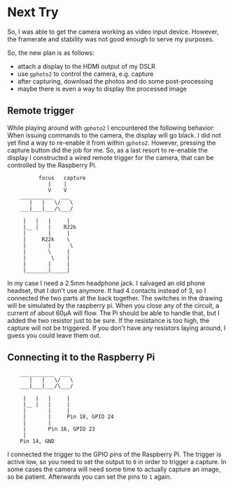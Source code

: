 # Next Try

So, I was able to get the camera working as video input device.
However, the framerate and stability was not good enough to serve my purposes.

So, the new plan is as follows:
* attach a display to the HDMI output of my DSLR
* use `gphoto2` to control the camera, e.g. capture
* after capturing, download the photos and do some post-processing
* maybe there is even a way to display the processed image

## Remote trigger

While playing around with `gphoto2` I encountered the following behavior:
When issuing commands to the camera, the display will go black.
I did not yet find a way to re-enable it from within `gphoto2`.
However, pressing the capture button did the job for me.
So, as a last resort to re-enable the display I constructed a wired remote trigger for the camera, that can be controlled by the Raspberry Pi.

```
          focus   capture
             |    |
             V    V
    ___________  ___
       |   |   \/   \
    ___|___|___/\___/

     |   |   |     |
     |__ |   |    R22k
     |       |     |
     |     R22k    \
     |       |      \
     |       \     |
     |        \    |
     |       |     |
     |_______|_____|
```

In my case I need a 2.5mm headphone jack.
I salvaged an old phone headset, that I don't use anymore.
It had 4 contacts instead of 3, so I connected the two parts at the back together.
The switches in the drawing will be simulated by the raspberry pi.
When you close any of the circuit, a current of about 60µA will flow.
The Pi should be able to handle that, but I added the two resistor just to be sure.
If the resistance is too high, the capture will not be triggered.
If you don't have any resistors laying around, I guess you could leave them out.

## Connecting it to the Raspberry Pi

```
    ___________  ___
       |   |   \/   \
    ___|___|___/\___/

     |   |   |     |
     |__ |   |     |
     |       |     |
     |       |     Pin 18, GPIO 24
     |       |      
     |       Pin 16, GPIO 23
     |       
    Pin 14, GND
```

I connected the trigger to the GPIO pins of the Raspberry Pi.
The trigger is active low, so you need to set the output to `0` in order to trigger a capture. In some cases the camera will need some time to actually capture an image, so be patient. Afterwards you can set the pins to `1` again.